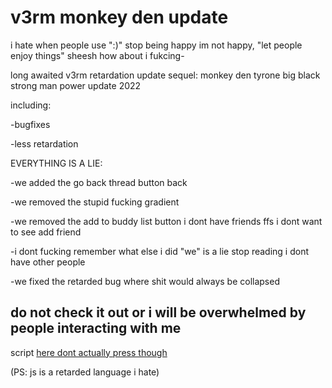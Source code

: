 # v3rm monkey den update
i hate when people use ":)" stop being happy im not happy, "let people enjoy things" sheesh how about i fukcing-

long awaited v3rm retardation update sequel: monkey den tyrone big black strong man power update 2022



including:

-bugfixes

-less retardation







EVERYTHING IS A LIE:

-we added the go back thread button back

-we removed the stupid fucking gradient

-we removed the add to buddy list button i dont have friends ffs i dont want to see add friend

-i dont fucking remember what else i did "we" is a lie stop reading i dont have other people

-we fixed the retarded bug where shit would always be collapsed

## do not check it out or i will be overwhelmed by people interacting with me

script [here dont actually press though](https://github.com/6yNuiC9/v3rm-shit/blob/main/monkey-den-real.js)



(PS: js is a retarded language i hate)
